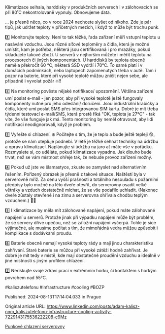 Klimatizace selhala, harddisky v produkčních serverech i v zálohovacích se při 80˚C nekontrolovaně vypnuly. Obnovujeme data.


... je přesně něco, co v roce 2024 nechcete slyšet od nikoho. Zde je pár tipů, jak udržet teploty v příčetných mezích, i když to může být trochu punk.


1️⃣ Monitorujte teploty. Není to tak těžké, řada zařízení měří vstupní teplotu u nasávání vzduchu. Jsou různé síťové teploměry a čidla, která je možné umístit, kam je potřeba, některá jsou certifikovaná i pro mrazáky, pokud skladujete takové zboží. U serverů v nejhorším můžete i měřit teplotu na procesorech či jiných komponentách. U harddisků by teplota obecně neměla překročit 60 °C, některá SSD vydrží i 70°C. To samé platí i v domácích podmínkách, nebo laptopech zapomenutých třeba v autě. Tam i pozor na baterie, které při vysoké teplotě můžou zničit nejen sebe, ale případně i vyvolat požár 🔥‼️


2️⃣ Na monitoring pověste nějaké notifikace/ upozornění. Většina zařízení umí poslat e-mail - jen pozor, aby při vysoké teplotě ještě fungovaly komponenty nutné pro jeho odeslání/ doručení. Jsou industriální krabičky a čidla, které umí poslat SMS přes integrovanou SIM kartu. Dobré je mít třeba týdenní testovací e-mail/SMS, která prostě říká "OK, teplota je 27°C" - tak víte, že vše funguje jak má. Tento monitoring by neměl otravovat, aby lidi notifikaci neodignorovali, když je problém.


3️⃣ Vyřešte si chlazení. ❄️ Počítejte s tím, že je teplo a bude ještě tepleji 😰, protože se nám otepluje podnebí. V létě je těžké sehnat techniky na údržbu a opravu klimatizací. Naplánujte si údržbu na jaro ať máte vše v pořádku. Rozmyslete si, co uděláte, pokud klimatizace vypadne. Jak dlouho bude trvat, než se vám místnost ohřeje tak, že nebude provoz zařízení možný.


4️⃣ Pokud už jste ve šlamastyce, zkuste se zamyslet nad alternativním řešením. Pořízený obrázek je přesně z takové situace. Naštěstí byla v serverovně mříž. Za cenu vyšší prašnosti a totálního nesouladu s požárními předpisy bylo možné na léto dveře otevřít, do serverovny osadit velké větráky a vzduch dostatečně míchat, že se vše podařilo uchladit. (Nakonec dveře zůstaly otevřené i na zimu a serverovna ohřívala chodbu teplým vzduchem.) 🤷‍♂️


5️⃣ I klimatizace by měla mít zálohované napájení, pokud máte zálohované napájení u serverů. Protože jinak při výpadku napájení může být problém, že se servery dříve upečou, než se záložní napájení vyčerpá. Tohle je sice výjimečné, ale musíme počítat s tím, že mimořádná vedra můžou způsobit i komplikace s dodávkami proudu.


6️⃣ Baterie obecně nemají vysoké teploty rády a mají jinou charakteristiku zahřívání. Staré baterie se můžou při vysoké zátěži hodně zahřívat. Je dobré je mít tedy v místě, kde mají dostatečné proudění vzduchu a ideálně v jiné místnosti s jiným profilem chlazení.


7️⃣ Neriskujte svoje zdraví prací v extrémním horku, či kontaktem s horkým povrchem nad 55°C.


#kaliszutelefonu #infrastructure #cooling #BOZP


Published: 2024-08-13T17:14:04.033 in Prague

Original article URL: https://www.linkedin.com/posts/adam-kalisz-nnm_kaliszutelefonu-infrastructure-cooling-activity-7229143175536222208-c9Mz

[Punkové chlazení serverovny](./media/server-room-cooling-punk.jpg)